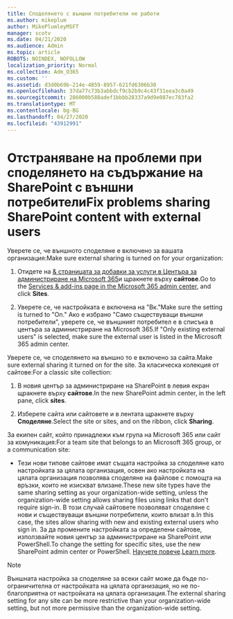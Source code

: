 ```yaml
---
title: Споделянето с външни потребители не работи
ms.author: mikeplum
author: MikePlumleyMSFT
manager: scotv
ms.date: 04/21/2020
ms.audience: Admin
ms.topic: article
ROBOTS: NOINDEX, NOFOLLOW
localization_priority: Normal
ms.collection: Adm_O365
ms.custom: ''
ms.assetid: d3d0b69b-214e-4859-8957-621fd6306b30
ms.openlocfilehash: 37da77c73b3abbdcf9cb2b9c4c43f31eea3c0a49
ms.sourcegitcommit: 286000b588adef1bbbb28337a9d9e087ec783fa2
ms.translationtype: MT
ms.contentlocale: bg-BG
ms.lasthandoff: 04/27/2020
ms.locfileid: "43912991"
---
```

# <a name="fix-problems-sharing-sharepoint-content-with-external-users"></a><span data-ttu-id="1b2d4-102">Отстраняване на проблеми при споделянето на съдържание на SharePoint с външни потребители</span><span class="sxs-lookup"><span data-stu-id="1b2d4-102">Fix problems sharing SharePoint content with external users</span></span>

<span data-ttu-id="1b2d4-103">Уверете се, че външното споделяне е включено за вашата организация:</span><span class="sxs-lookup"><span data-stu-id="1b2d4-103">Make sure external sharing is turned on for your organization:</span></span>
  
1. <span data-ttu-id="1b2d4-104">Отидете на [ &amp; страницата за добавки за услуги в Центъра за администриране на Microsoft 365](https://portal.office.com/adminportal/home#/Settings/ServicesAndAddIns)и щракнете върху **сайтове**.</span><span class="sxs-lookup"><span data-stu-id="1b2d4-104">Go to the [Services &amp; add-ins page in the Microsoft 365 admin center](https://portal.office.com/adminportal/home#/Settings/ServicesAndAddIns), and click **Sites**.</span></span>
    
2. <span data-ttu-id="1b2d4-105">Уверете се, че настройката е включена на "Вк."</span><span class="sxs-lookup"><span data-stu-id="1b2d4-105">Make sure the setting is turned to "On."</span></span> <span data-ttu-id="1b2d4-106">Ако е избрано "Само съществуващи външни потребители", уверете се, че външният потребител е в списъка в центъра за администриране на Microsoft 365.</span><span class="sxs-lookup"><span data-stu-id="1b2d4-106">If "Only existing external users" is selected, make sure the external user is listed in the Microsoft 365 admin center.</span></span>
    
<span data-ttu-id="1b2d4-107">Уверете се, че споделянето на външно то е включено за сайта.</span><span class="sxs-lookup"><span data-stu-id="1b2d4-107">Make sure external sharing it turned on for the site.</span></span> <span data-ttu-id="1b2d4-108">За класическа колекция от сайтове:</span><span class="sxs-lookup"><span data-stu-id="1b2d4-108">For a classic site collection:</span></span>
  
1. <span data-ttu-id="1b2d4-109">В новия център за администриране на SharePoint в левия екран щракнете върху **сайтове**.</span><span class="sxs-lookup"><span data-stu-id="1b2d4-109">In the new SharePoint admin center, in the left pane, click **sites**.</span></span>
    
2. <span data-ttu-id="1b2d4-110">Изберете сайта или сайтовете и в лентата щракнете върху **Споделяне**.</span><span class="sxs-lookup"><span data-stu-id="1b2d4-110">Select the site or sites, and on the ribbon, click **Sharing**.</span></span>
    
<span data-ttu-id="1b2d4-111">За екипен сайт, който принадлежи към група на Microsoft 365 или сайт за комуникация:</span><span class="sxs-lookup"><span data-stu-id="1b2d4-111">For a team site that belongs to an Microsoft 365 group, or a communication site:</span></span>
  
- <span data-ttu-id="1b2d4-112">Тези нови типове сайтове имат същата настройка за споделяне като настройката за цялата организация, освен ако настройката на цялата организация позволява споделяне на файлове с помощта на връзки, които не изискват влизане.</span><span class="sxs-lookup"><span data-stu-id="1b2d4-112">These new site types have the same sharing setting as your organization-wide setting, unless the organization-wide setting allows sharing files using links that don't require sign-in.</span></span> <span data-ttu-id="1b2d4-113">В този случай сайтовете позволяват споделяне с нови и съществуващи външни потребители, които влизат в.</span><span class="sxs-lookup"><span data-stu-id="1b2d4-113">In this case, the sites allow sharing with new and existing external users who sign in.</span></span> <span data-ttu-id="1b2d4-114">За да промените настройката за определени сайтове, използвайте новия център за администриране на SharePoint или PowerShell.</span><span class="sxs-lookup"><span data-stu-id="1b2d4-114">To change the setting for specific sites, use the new SharePoint admin center or PowerShell.</span></span> <span data-ttu-id="1b2d4-115">[Научете повече](https://go.microsoft.com/fwlink/?linkid=871863).</span><span class="sxs-lookup"><span data-stu-id="1b2d4-115">[Learn more](https://go.microsoft.com/fwlink/?linkid=871863).</span></span>
    
> [!NOTE]
> <span data-ttu-id="1b2d4-116">Външната настройка за споделяне за всеки сайт може да бъде по-ограничителна от настройката на цялата организация, но не по-благоприятна от настройката на цялата организация.</span><span class="sxs-lookup"><span data-stu-id="1b2d4-116">The external sharing setting for any site can be more restrictive than your organization-wide setting, but not more permissive than the organization-wide setting.</span></span> 
  

